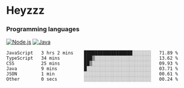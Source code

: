 # Heyzzz  

### Programming languages  

[![Node.js](https://img.shields.io/badge/-Node.js-262626?style=for-the-badge)](https://nodejs.org)
[![Java](https://img.shields.io/badge/-Java-262626?style=for-the-badge)](https://java.com)

<!--START_SECTION:waka-->

```text
JavaScript   3 hrs 2 mins    ██████████████████░░░░░░░   71.89 %
TypeScript   34 mins         ███▒░░░░░░░░░░░░░░░░░░░░░   13.62 %
CSS          25 mins         ██▒░░░░░░░░░░░░░░░░░░░░░░   09.93 %
Java         9 mins          █░░░░░░░░░░░░░░░░░░░░░░░░   03.71 %
JSON         1 min           ░░░░░░░░░░░░░░░░░░░░░░░░░   00.61 %
Other        0 secs          ░░░░░░░░░░░░░░░░░░░░░░░░░   00.24 %
```

<!--END_SECTION:waka-->
